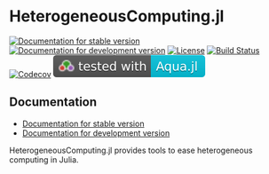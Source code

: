 # HeterogeneousComputing.jl

[![Documentation for stable version](https://img.shields.io/badge/docs-stable-blue.svg)](https://oschulz.github.io/HeterogeneousComputing.jl/stable)
[![Documentation for development version](https://img.shields.io/badge/docs-dev-blue.svg)](https://oschulz.github.io/HeterogeneousComputing.jl/dev)
[![License](http://img.shields.io/badge/license-MIT-brightgreen.svg?style=flat)](LICENSE.md)
[![Build Status](https://github.com/oschulz/HeterogeneousComputing.jl/workflows/CI/badge.svg?branch=main)](https://github.com/oschulz/HeterogeneousComputing.jl/actions?query=workflow%3ACI)
[![Codecov](https://codecov.io/gh/oschulz/HeterogeneousComputing.jl/branch/main/graph/badge.svg)](https://codecov.io/gh/oschulz/HeterogeneousComputing.jl)
[![Aqua QA](https://raw.githubusercontent.com/JuliaTesting/Aqua.jl/master/badge.svg)](https://github.com/JuliaTesting/Aqua.jl)


## Documentation

* [Documentation for stable version](https://oschulz.github.io/HeterogeneousComputing.jl/stable)
* [Documentation for development version](https://oschulz.github.io/HeterogeneousComputing.jl/dev)


HeterogeneousComputing.jl provides tools to ease heterogeneous computing in Julia.
